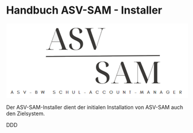 # Handbuch ASV-SAM - Installer

![Logo.png](assets/Logo.png)


Der ASV-SAM-Installer dient der initialen Installation von ASV-SAM auch den Zielsystem.


DDD
